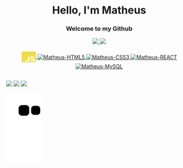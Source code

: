 <h1 align="center"> Hello, I'm Matheus </h1>
<h3 align="center"> Welcome to my Github </h3>

<div align="center">
  <a href="https://github.com/matheusbruns">
  <img height="150px" src="https://github-readme-stats.vercel.app/api?username=matheusbruns&show_icons=true&theme=white&include_all_commits=true&count_private=true"/>
  <img height="150px"  src="https://github-readme-stats.vercel.app/api/top-langs/?username=matheusbruns&layout=compact&langs_count=7&theme=white"/>
</div>
  
<div style="display:  inline_block" align="center"><br>  
  <img align="center"  alt="Matheus-Js" height="30" width="40" src="https://raw.githubusercontent.com/devicons/devicon/master/icons/javascript/javascript-plain.svg">
  <img align="center"  alt="Matheus-HTML5" height="30" width="40" src="https://cdn.jsdelivr.net/gh/devicons/devicon/icons/html5/html5-original.svg">
  <img align="center" alt="Matheus-CSS3" height="30" width="40" src="https://cdn.jsdelivr.net/gh/devicons/devicon/icons/css3/css3-original.svg">
  <img align="center" alt="Matheus-REACT" height="50" width="40" src="https://cdn.jsdelivr.net/gh/devicons/devicon/icons/react/react-original.svg">
  <img align="center" alt="Matheus-MySQL" height="50" width="40" src="https://cdn.jsdelivr.net/gh/devicons/devicon/icons/mysql/mysql-original-wordmark.svg">
</div>
  
  ##
  
<div> 
  <a href="https://www.instagram.com/matheus_bruns/" target="_blank"><img src="https://img.shields.io/badge/-Instagram-%23E4405F?style=for-the-badge&logo=instagram&logoColor=white" target="_blank"></a>
  <a href = "mailto:matheus.rbruns@gmail.com"><img src="https://img.shields.io/badge/-Gmail-%23333?style=for-the-badge&logo=gmail&logoColor=white" target="_blank"></a>
  <a href="https://www.linkedin.com/in/matheus-rosa-bruns-111536208/" target="_blank"><img src="https://img.shields.io/badge/-LinkedIn-%230077B5?style=for-the-badge&logo=linkedin&logoColor=white" target="_blank"></a> 
 
  ![Snake animation](https://github.com/matheusbruns/matheusbruns/blob/output/github-contribution-grid-snake.svg)
 
</div>
  
